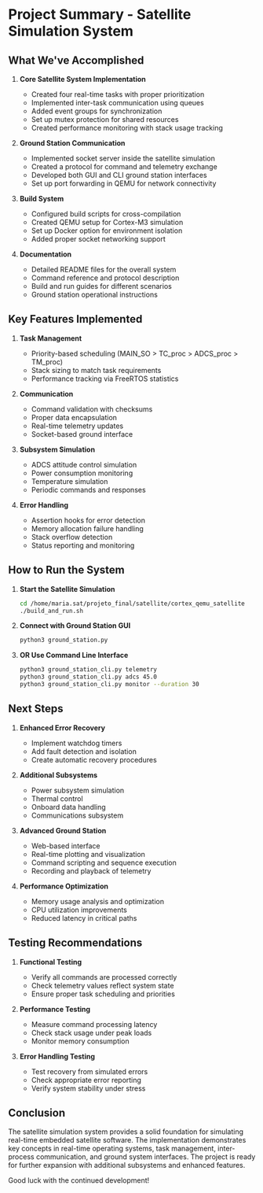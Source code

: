 # Project Summary - Satellite Simulation System

## What We've Accomplished

1. **Core Satellite System Implementation**
   - Created four real-time tasks with proper prioritization
   - Implemented inter-task communication using queues
   - Added event groups for synchronization
   - Set up mutex protection for shared resources
   - Created performance monitoring with stack usage tracking

2. **Ground Station Communication**
   - Implemented socket server inside the satellite simulation
   - Created a protocol for command and telemetry exchange
   - Developed both GUI and CLI ground station interfaces
   - Set up port forwarding in QEMU for network connectivity

3. **Build System**
   - Configured build scripts for cross-compilation
   - Created QEMU setup for Cortex-M3 simulation
   - Set up Docker option for environment isolation
   - Added proper socket networking support

4. **Documentation**
   - Detailed README files for the overall system
   - Command reference and protocol description
   - Build and run guides for different scenarios
   - Ground station operational instructions

## Key Features Implemented

1. **Task Management**
   - Priority-based scheduling (MAIN_SO > TC_proc > ADCS_proc > TM_proc)
   - Stack sizing to match task requirements
   - Performance tracking via FreeRTOS statistics

2. **Communication**
   - Command validation with checksums
   - Proper data encapsulation
   - Real-time telemetry updates
   - Socket-based ground interface

3. **Subsystem Simulation**
   - ADCS attitude control simulation
   - Power consumption monitoring
   - Temperature simulation
   - Periodic commands and responses

4. **Error Handling**
   - Assertion hooks for error detection
   - Memory allocation failure handling
   - Stack overflow detection
   - Status reporting and monitoring

## How to Run the System

1. **Start the Satellite Simulation**
   ```bash
   cd /home/maria.sat/projeto_final/satellite/cortex_qemu_satellite
   ./build_and_run.sh
   ```

2. **Connect with Ground Station GUI**
   ```bash
   python3 ground_station.py
   ```

3. **OR Use Command Line Interface**
   ```bash
   python3 ground_station_cli.py telemetry
   python3 ground_station_cli.py adcs 45.0
   python3 ground_station_cli.py monitor --duration 30
   ```

## Next Steps

1. **Enhanced Error Recovery**
   - Implement watchdog timers
   - Add fault detection and isolation
   - Create automatic recovery procedures

2. **Additional Subsystems**
   - Power subsystem simulation
   - Thermal control
   - Onboard data handling
   - Communications subsystem

3. **Advanced Ground Station**
   - Web-based interface
   - Real-time plotting and visualization
   - Command scripting and sequence execution
   - Recording and playback of telemetry

4. **Performance Optimization**
   - Memory usage analysis and optimization
   - CPU utilization improvements
   - Reduced latency in critical paths

## Testing Recommendations

1. **Functional Testing**
   - Verify all commands are processed correctly
   - Check telemetry values reflect system state
   - Ensure proper task scheduling and priorities

2. **Performance Testing**
   - Measure command processing latency
   - Check stack usage under peak loads
   - Monitor memory consumption

3. **Error Handling Testing**
   - Test recovery from simulated errors
   - Check appropriate error reporting
   - Verify system stability under stress

## Conclusion

The satellite simulation system provides a solid foundation for simulating real-time embedded satellite software. The implementation demonstrates key concepts in real-time operating systems, task management, inter-process communication, and ground system interfaces. The project is ready for further expansion with additional subsystems and enhanced features.

Good luck with the continued development!
